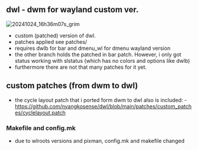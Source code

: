 ## dwl - dwm for wayland custom ver.

![20241024_16h36m07s_grim](https://github.com/user-attachments/assets/32700f17-268a-414d-909d-f9944453acda)


- custom (patched) version of dwl. 
- patches applied see patches/
- requires dwlb for bar and dmenu_wl for dmenu wayland version
- the other branch holds the patched in bar patch. However, i only got status working with slstatus (which has no colors and options like dwlb)
- furthermore there are not that many patches for it yet. 


## custom patches (from dwm to dwl)
- the cycle layout patch that i ported form dwm to dwl also is included: - https://github.com/nyangkosense/dwl/blob/main/patches/custom_patches/cyclelayout.patch
  
### Makefile and config.mk 

- due to wlroots versions and pixman, config.mk and makefile changed

